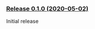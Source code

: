 ### [Release 0.1.0 (2020-05-02)](https://github.com/Autarkysoft/Denovo/tree/B0.1.0.0)
Initial release